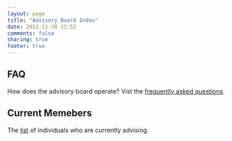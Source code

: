 ```yaml
---
layout: page
title: "Advisory Board Index"
date: 2011-11-28 12:52
comments: false
sharing: true
footer: true
---
```


## FAQ
How does the advisory board operate? Vist the [frequently asked questions](/advisors/faq).


## Current Memebers

The [list](/advisors/members) of individuals who are currently advising.

<!--
## Meetings

* [November 23, 2011](/advisors/2011-11-23)

The next meeing will be held on December 9th, 2011.
-->
